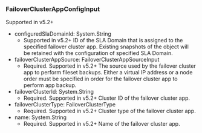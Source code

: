### FailoverClusterAppConfigInput
Supported in v5.2+

- configuredSlaDomainId: System.String
  - Supported in v5.2+
ID of the SLA Domain that is assigned to the specified failover cluster app. Existing snapshots of the object will be retained with the configuration of specified SLA Domain.
- failoverClusterAppSource: FailoverClusterAppSourceInput
  - Required. Supported in v5.2+
The source used by the failover cluster app to perform fileset backups. Either a virtual IP address or a node order must be specified in order for the failover cluster app to perform app backup.
- failoverClusterId: System.String
  - Required. Supported in v5.2+
Cluster ID of the failover cluster app.
- failoverClusterType: FailoverClusterType
  - Required. Supported in v5.2+
Cluster type of the failover cluster app.
- name: System.String
  - Required. Supported in v5.2+
Name of the failover cluster app.
